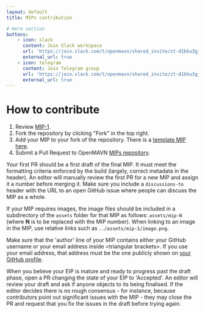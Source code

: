 ```yaml
---
layout: default
title: MIPs contribution

# Hero section
buttons:
    - icon: slack
      content: Join Slack workspace
      url: 'https://join.slack.com/t/openmavn/shared_invite/zt-d1bku3gj-IUrfs36DHYkJ4D~l~DgUbQ'
      external_url: true
    - icon: telegram
      content: Join Telegram group
      url: 'https://join.slack.com/t/openmavn/shared_invite/zt-d1bku3gj-IUrfs36DHYkJ4D~l~DgUbQ'
      external_url: true
---
```


# How to contribute

1. Review [MIP-1](https://github.com/OpenMAVN/MIPs/blob/master/MIPS/mip-1.md).
2. Fork the repository by clicking "Fork" in the top right.
3. Add your MIP to your fork of the repository. There is a [template MIP here](https://github.com/OpenMAVN/MIPs/blob/master/mip-template.md).
4. Submit a Pull Request to OpenMAVN [MIPs repository](https://github.com/OpenMAVN/MIPs).

Your first PR should be a first draft of the final MIP. It must meet the formatting criteria enforced by the build (largely, correct metadata in the header). An editor will manually review the first PR for a new MIP and assign it a number before merging it. Make sure you include a `discussions-to` header with the URL to an open GitHub issue where people can discuss the MIP as a whole.

If your MIP requires images, the image files should be included in a subdirectory of the `assets` folder for that MIP as follows: `assets/mip-N` (where **N** is to be replaced with the MIP number). When linking to an image in the MIP, use relative links such as `../assets/mip-1/image.png`.

Make sure that the 'author' line of your MIP contains either your GitHub username or your email address inside \<triangular brackets\>. If you use your email address, that address must be the one publicly shown on [your GitHub profile](https://github.com/settings/profile).

When you believe your EIP is mature and ready to progress past the draft phase, open a PR changing the state of your EIP to 'Accepted'. An editor will review your draft and ask if anyone objects to its being finalised. If the editor decides there is no rough consensus - for instance, because contributors point out significant issues with the MIP - they may close the PR and request that you fix the issues in the draft before trying again.